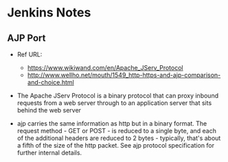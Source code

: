 # Jenkins Notes

## AJP Port

 * Ref URL: 
   - https://www.wikiwand.com/en/Apache_JServ_Protocol
   - http://www.wellho.net/mouth/1549_http-https-and-ajp-comparison-and-choice.html

 * The Apache JServ Protocol is a binary protocol that can proxy inbound requests from a web server through to an application server that sits behind the web server
 * ajp carries the same information as http but in a binary format. The request method - GET or POST - is reduced to a single byte, and each of the additional headers are reduced to 2 bytes - typically, that's about a fifth of the size of the http packet. See ajp protocol specification for further internal details.
